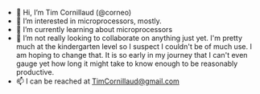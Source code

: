 - 👋 Hi, I’m Tim Cornillaud (@corneo)
- 👀 I’m interested in microprocessors, mostly.
- 🌱 I’m currently learning about microprocessors
- 💞️ I’m not really looking to collaborate on anything just yet.  I'm pretty much at the kindergarten level so I suspect I couldn't be of much use.
I am hoping to change that.  It is so early in my journey that I can't even gauge yet how long it might take to know enough to be reasonably productive.
- 📫 I can be reached at TimCornillaud@gmail.com

<!---
corneo/corneo is a ✨ special ✨ repository because its `README.md` (this file) appears on your GitHub profile.
You can click the Preview link to take a look at your changes.
--->

